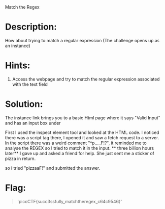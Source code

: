 Match the Regex

# Description:

How about trying to match a regular expression (The challenge opens up as an instance)

# Hints:

1. Access the webpage and try to match the regular expression associated with the text field
# Solution:

The instance link brings you to a basic Html page where it says "Valid Input" and has an input box under 

First I used the inspect element tool and looked at the HTML code. I noticed there was a script tag there, I opened it and saw a fetch request to a server. In the script there was a weird comment "^p.....F!?", it reminded me to analyse the REGEX so I tried to match it in the input.
** three billion hours later**
I gave up and asked a friend for help. She just sent me a sticker of pizza in return.

so i tried "pizzaaF!" and submitted the answer. 

# Flag:
> 'picoCTF{succ3ssfully_matchtheregex_c64c9546}'

